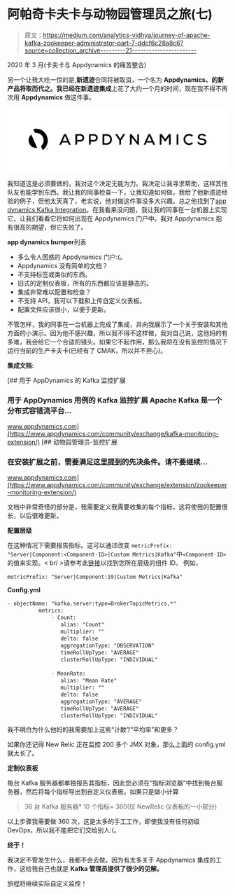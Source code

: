 # 阿帕奇卡夫卡与动物园管理员之旅(七)

> 原文：<https://medium.com/analytics-vidhya/journey-of-apache-kafka-zookeeper-administrator-part-7-ddcf6c28a8c6?source=collection_archive---------21----------------------->

2020 年 3 月(卡夫卡与 Appdynamics 的痛苦整合)

另一个让我大吃一惊的是,**新遗迹**合同将被取消，一个名为 **Appdynamics、**的新产品将取而代之。我已经在**新遗迹集成**上花了大约一个月的时间，现在我不得不再次用 **Appdynamics** 做这件事。

![](img/7b16d7e6d41068504af50a96594456d6.png)

我知道这是必须要做的，我对这个决定无能为力。我决定让我寻求帮助，这样其他队友也能学到东西。我让我的同事检查一下，让我知道如何做，我给了他新遗迹经验的例子，但他太天真了，老实说，他对做这件事没多大兴趣。总之他找到了[app dynamics Kafka Integration](https://www.appdynamics.com/community/exchange/kafka-monitoring-extension/)。在我看来没问题，我让我的同事在一台机器上实现它，让我们看看它将如何出现在 Appdynamics 门户中。我对 Appdynamics 抱有很高的期望，但它失败了。

**app dynamics bumper**列表

*   多么令人困惑的 Appdynamics 门户:(。
*   Appdynamics 没有简单的文档？
*   不支持标签或类似的东西。
*   旧式的定制仪表板，所有的东西都应该是静态的。
*   集成非常难以配置和检查？
*   不支持 API，我可以下载和上传自定义仪表板。
*   配置文件应该很小，以便于更新。

不管怎样，我的同事在一台机器上完成了集成，并向我展示了一个关于安装和其他方面的小演示。因为他不感兴趣，所以我不得不这样做，我对自己说，这他妈的有多难，我会给它一个合适的镜头。如果它不起作用，那么我将在没有监控的情况下运行当前的生产卡夫卡(已经有了 CMAK，所以并不担心)。

**集成文档:**

[](https://www.appdynamics.com/community/exchange/kafka-monitoring-extension/) [## 用于 AppDynamics 的 Kafka 监控扩展

### 用于 AppDynamics 用例的 Kafka 监控扩展 Apache Kafka 是一个分布式容错流平台…

www.appdynamics.com](https://www.appdynamics.com/community/exchange/kafka-monitoring-extension/) [](https://www.appdynamics.com/community/exchange/extension/zookeeper-monitoring-extension/) [## 动物园管理员-监控扩展

### 在安装扩展之前，需要满足这里提到的先决条件。请不要继续…

www.appdynamics.com](https://www.appdynamics.com/community/exchange/extension/zookeeper-monitoring-extension/) 

文档中非常奇怪的部分是，我需要定义我需要收集的每个指标，这将使我的配置很长，以后很难更新。

**配置层级**

在这种情况下需要报告指标。这可以通过改变
`metricPrefix: "Server|Component:<Component-ID>|Custom Metrics|Kafka"`中`<Component-ID>`的值来实现。< br/ >请参考此[链接](https://community.appdynamics.com/t5/Knowledge-Base/How-to-troubleshoot-missing-custom-metrics-or-extensions-metrics/ta-p/28695)以找到您所在层级的组件 ID。
例如，

```
metricPrefix: "Server|Component:19|Custom Metrics|Kafka"
```

**Config.yml**

```
- objectName: "kafka.server:type=BrokerTopicMetrics,*"
          metrics:
              - Count:
                 alias: "Count"
                 multiplier: ""
                 delta: false
                 aggregationType: "OBSERVATION"
                 timeRollUpType: "AVERAGE"
                 clusterRollUpType: "INDIVIDUAL"

              - MeanRate:
                 alias: "Mean Rate"
                 multiplier: ""
                 delta: false
                 aggregationType: "AVERAGE"
                 timeRollUpType: "AVERAGE"
                 clusterRollUpType: "INDIVIDUAL"
```

我不明白为什么他妈的我需要加上这些“计数”/“平均率”和更多？

如果你还记得 New Relic 正在监控 200 多个 JMX 对象，那么上面的 config.yml 就太长了。

**定制仪表板**

每台 Kafka 服务器都单独报告其指标，因此您必须在“指标浏览器”中找到每台服务器，然后将每个指标导出到自定义仪表板。如果只是做小计算

> 36 台 Kafka 服务器* 10 个指标= 360(仅 NewRelic 仪表板的一小部分)

以上步骤我需要做 360 次，这是太多的手工工作，即使我没有任何初级 DevOps，所以我不能把它们交给别人:(。

**终于！**

我决定不管发生什么，我都不会去做，因为有太多关于 Appdynamics 集成的工作，这给我自己也就是 **Kafka 管理员提供了很少的见解。**

旅程将继续实际自定义监控！